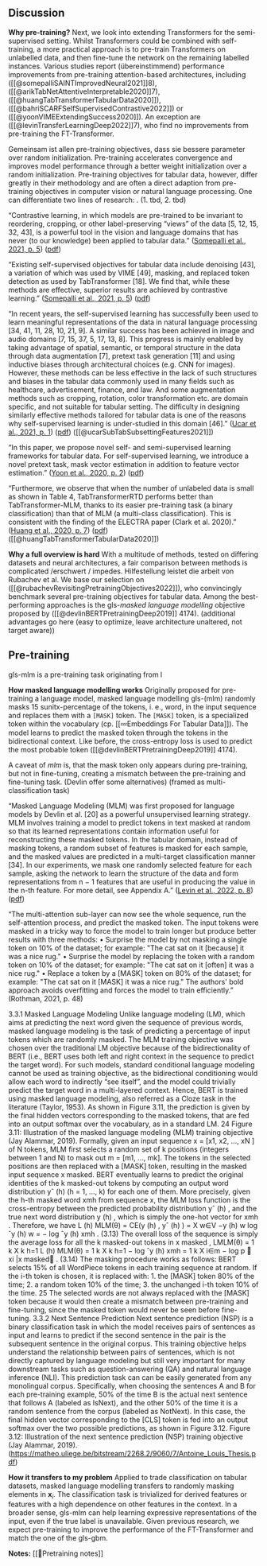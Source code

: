 ## Discussion

**Why pre-training?**
Next, we look into extending Transformers for the semi-supervised setting. Whilst Transformers could be combined with self-training, a more practical approach is to pre-train Transformers on unlabelled data, and then fine-tune the network on the remaining labelled instances. Various studies report (übereinstimmend) performance improvements from pre-training attention-based architectures, including ([[@somepalliSAINTImprovedNeural2021]]8), ([[@arikTabNetAttentiveInterpretable2020]]7), ([[@huangTabTransformerTabularData2020]]), ([[@bahriSCARFSelfSupervisedContrastive2022]]) or ([[@yoonVIMEExtendingSuccess2020]]). An exception are ([[@levinTransferLearningDeep2022]]7), who find no improvements from pre-training the FT-Transformer.

Gemeinsam ist allen pre-training objectives, dass sie bessere parameter over random initialization. Pre-training accelerates convergence and improves model performance through a better weight initialization over a random initialization.  Pre-training objectives for tabular data, however, differ greatly in their methodology and are often a direct adaption from pre-training objectives in computer vision or natural language processing. One can differentiate two lines of research: .
(1. tbd, 2. tbd) 

“Contrastive learning, in which models are pre-trained to be invariant to reordering, cropping, or other label-preserving “views” of the data [5, 12, 15, 32, 43], is a powerful tool in the vision and language domains that has never (to our knowledge) been applied to tabular data.” ([Somepalli et al., 2021, p. 5](zotero://select/library/items/PCV7XCHY)) ([pdf](zotero://open-pdf/library/items/N8H76CQW?page=5&annotation=HQX7N9D5))

“Existing self-supervised objectives for tabular data include denoising [43], a variation of which was used by VIME [49], masking, and replaced token detection as used by TabTransformer [18]. We find that, while these methods are effective, superior results are achieved by contrastive learning.” ([Somepalli et al., 2021, p. 5](zotero://select/library/items/PCV7XCHY)) ([pdf](zotero://open-pdf/library/items/N8H76CQW?page=5&annotation=LXSCK4TP))

“In recent years, the self-supervised learning has successfully been used to learn meaningful representations of the data in natural language processing [34, 41, 11, 28, 10, 21, 9]. A similar success has been achieved in image and audio domains [7, 15, 37, 5, 17, 13, 8]. This progress is mainly enabled by taking advantage of spatial, semantic, or temporal structure in the data through data augmentation [7], pretext task generation [11] and using inductive biases through architectural choices (e.g. CNN for images). However, these methods can be less effective in the lack of such structures and biases in the tabular data commonly used in many fields such as healthcare, advertisement, finance, and law. And some augmentation methods such as cropping, rotation, color transformation etc. are domain specific, and not suitable for tabular setting. The difficulty in designing similarly effective methods tailored for tabular data is one of the reasons why self-supervised learning is under-studied in this domain [46].” ([Ucar et al., 2021, p. 1](zotero://select/library/items/F9DTPDH5)) ([pdf](zotero://open-pdf/library/items/MLWKHKKR?page=1&annotation=KZDPXQEV))
 ([[@ucarSubTabSubsettingFeatures2021]])

“In this paper, we propose novel self- and semi-supervised learning frameworks for tabular data. For self-supervised learning, we introduce a novel pretext task, mask vector estimation in addition to feature vector estimation.” ([Yoon et al., 2020, p. 2](zotero://select/library/items/XSYUS7JZ)) ([pdf](zotero://open-pdf/library/items/78GQQ36U?page=2&annotation=IVMX9FSR))

“Furthermore, we observe that when the number of unlabeled data is small as shown in Table 4, TabTransformerRTD performs better than TabTransformer-MLM, thanks to its easier pre-training task (a binary classification) than that of MLM (a multi-class classification). This is consistent with the finding of the ELECTRA paper (Clark et al. 2020).” ([Huang et al., 2020, p. 7](zotero://select/library/items/MH4GW34I)) ([pdf](zotero://open-pdf/library/items/QYWHEUYE?page=7&annotation=HU3JVTCV)) ([[@huangTabTransformerTabularData2020]])



**Why a full overview is hard**
With a multitude of methods, tested on differing datasets and neural architectures, a fair comparison between methods is complicated /erschwert / impedes. 
Hilfestellung leistet die arbeit von Rubachev et al. We base our selection on ([[@rubachevRevisitingPretrainingObjectives2022]]), who convincingly benchmark several pre-training objectives for tabular data. Among the best-performing approaches is the gls-*masked language modelling* objective proposed by ([[@devlinBERTPretrainingDeep2019]] 4174). (additional advantages go here (easy to optimize, leave architecture unaltered, not target aware))

## Pre-training

gls-mlm is a pre-training task originating from l

**How masked language modelling works**
Originally proposed for pre-training a language model, masked language modelling gls-(mlm) randomly masks 15 sunitx-percentage of the tokens, i. e., word, in the input sequence and replaces them with a $\mathtt{[MASK]}$ token. The $\mathtt{[MASK]}$ token, is a specialized token within the vocabulary  (cp. [[💤Embeddings For Tabular Data]]). The model learns to predict the masked token through the tokens in the bidirectional context. Like before, the cross-entropy loss is used to predict the most probable token ([[@devlinBERTPretrainingDeep2019]] 4174). 

A caveat of *mlm* is, that the mask token only appears during pre-training, but not in fine-tuning, creating a mismatch between the pre-training and fine-tuning task. (Devlin offer some alternatives) (framed as multi-classification task)

“Masked Language Modeling (MLM) was first proposed for language models by Devlin et al. [20] as a powerful unsupervised learning strategy. MLM involves training a model to predict tokens in text masked at random so that its learned representations contain information useful for reconstructing these masked tokens. In the tabular domain, instead of masking tokens, a random subset of features is masked for each sample, and the masked values are predicted in a multi-target classification manner [34]. In our experiments, we mask one randomly selected feature for each sample, asking the network to learn the structure of the data and form representations from n − 1 features that are useful in producing the value in the n-th feature. For more detail, see Appendix A.” ([Levin et al., 2022, p. 8](zotero://select/library/items/GNKZPFYK)) ([pdf](zotero://open-pdf/library/items/QCVUFCDQ?page=8&annotation=DC87W4J4))

“The multi-attention sub-layer can now see the whole sequence, run the self-attention process, and predict the masked token. The input tokens were masked in a tricky way to force the model to train longer but produce better results with three methods: • Surprise the model by not masking a single token on 10% of the dataset; for example: "The cat sat on it [because] it was a nice rug." • Surprise the model by replacing the token with a random token on 10% of the dataset; for example: "The cat sat on it [often] it was a nice rug." • Replace a token by a [MASK] token on 80% of the dataset; for example: "The cat sat on it [MASK] it was a nice rug." The authors' bold approach avoids overfitting and forces the model to train efficiently.” (Rothman, 2021, p. 48)

3.3.1 Masked Language Modeling Unlike language modeling (LM), which aims at predicting the next word given the sequence of previous words, masked language modeling is the task of predicting a percentage of input tokens which are randomly masked. The MLM training objective was chosen over the traditional LM objective because of the bidirectionality of BERT (i.e., BERT uses both left and right context in the sequence to predict the target word). For such models, standard conditional language modeling cannot be used as training objective, as the bidirectional conditioning would allow each word to indirectly “see itself”, and the model could trivially predict the target word in a multi-layered context. Hence, BERT is trained using masked language modeling, also referred as a Cloze task in the literature (Taylor, 1953). As shown in Figure 3.11, the prediction is given by the final hidden vectors corresponding to the masked tokens, that are fed into an output softmax over the vocabulary, as in a standard LM. 24 Figure 3.11: Illustration of the masked language modeling (MLM) training objective (Jay Alammar, 2019). Formally, given an input sequence x = [x1, x2, ..., xN ] of N tokens, MLM first selects a random set of k positions (integers between 1 and N) to mask out m = [m1, ..., mk]. The tokens in the selected positions are then replaced with a [MASK] token, resulting in the masked input sequence x masked. BERT eventually learns to predict the original identities of the k masked-out tokens by computing an output word distribution yˆ (h) (h = 1, ..., k) for each one of them. More precisely, given the h-th masked word xmh from sequence x, the MLM loss function is the cross-entropy between the predicted probability distribution yˆ (h) , and the true next word distribution y (h) , which is simply the one-hot vector for xmh . Therefore, we have L (h) MLM(θ) = CE(y (h) , yˆ (h) ) = X w∈V −y (h) w log ˆy (h) w = − log ˆy (h) xmh . (3.13) The overall loss of the sequence is simply the average loss for all the k masked-out tokens in x masked , LMLM(θ) = 1 k X k h=1 L (h) MLM(θ) = 1 k X k h=1 − log ˆy (h) xmh = 1 k X i∈m − log p  xi |x masked . (3.14) The masking procedure works as follows: BERT selects 15% of all WordPiece tokens in each training sequence at random. If the i-th token is chosen, it is replaced with: 1. the [MASK] token 80% of the time; 2. a random token 10% of the time; 3. the unchanged i-th token 10% of the time. 25 The selected words are not always replaced with the [MASK] token because it would then create a mismatch between pre-training and fine-tuning, since the masked token would never be seen before fine-tuning. 3.3.2 Next Sentence Prediction Next sentence prediction (NSP) is a binary classification task in which the model receives pairs of sentences as input and learns to predict if the second sentence in the pair is the subsequent sentence in the original corpus. This training objective helps understand the relationship between pairs of sentences, which is not directly captured by language modeling but still very important for many downstream tasks such as question-answering (QA) and natural language inference (NLI). This prediction task can can be easily generated from any monolingual corpus. Specifically, when choosing the sentences A and B for each pre-training example, 50% of the time B is the actual next sentence that follows A (labeled as IsNext), and the other 50% of the time it is a random sentence from the corpus (labeled as NotNext). In this case, the final hidden vector corresponding to the [CLS] token is fed into an output softmax over the two possible predictions, as shown in Figure 3.12. Figure 3.12: Illustration of the next sentence prediction (NSP) training objective (Jay Alammar, 2019). (https://matheo.uliege.be/bitstream/2268.2/9060/7/Antoine_Louis_Thesis.pdf)


**How it transfers to my problem**
Applied to trade classification on tabular datasets, masked language modelling transfers to randomly masking elements in $\mathbf{x}_{i}$.  The classification task is trivialized for derived features or features with a high dependence on other features in the context. In a broader sense, gls-mlm can help learning expressive representations of the input, even if the true label is unavailable. Given previous research, we expect pre-training to improve the performance of the FT-Transformer and match the one of the gls-gbm.

**Notes:**
[[🤖Pretraining notes]]


